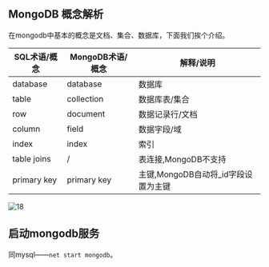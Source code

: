 ## MongoDB 概念解析

在mongodb中基本的概念是文档、集合、数据库，下面我们挨个介绍。

| SQL术语/概念 | MongoDB术语/概念 | 解释/说明                           |
| ------------ | ---------------- | ----------------------------------- |
| database     | database         | 数据库                              |
| table        | collection       | 数据库表/集合                       |
| row          | document         | 数据记录行/文档                     |
| column       | field            | 数据字段/域                         |
| index        | index            | 索引                                |
| table joins  | /                | 表连接,MongoDB不支持                |
| primary key  | primary key      | 主键,MongoDB自动将_id字段设置为主键 |

![18](https://chua-n.gitee.io/figure-bed/notebook/数据库/18.png)

## 启动mongodb服务

同mysql——`net start mongodb`。

